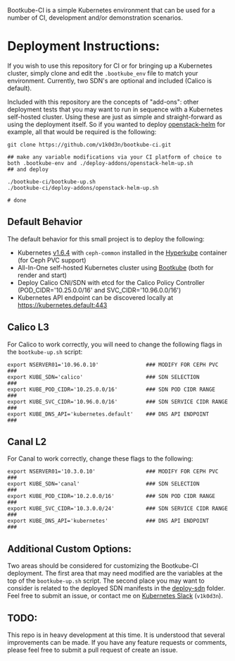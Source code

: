 Bootkube-CI is a simple Kubernetes environment that can be used for a number of CI, development and/or demonstration scenarios.

# Deployment Instructions:

If you wish to use this repository for CI or for bringing up a Kubernetes cluster, simply clone and edit the `.bootkube_env` file to match your environment. Currently, two SDN's are optional and included (Calico is default).

Included with this repository are the concepts of "add-ons": other deployment tests that you may want to run in sequence with a Kubernetes self-hosted cluster. Using these are just as simple and straight-forward as using the deployment itself. So if you wanted to deploy [openstack-helm](https://github.com/openstack/openstack-helm) for example,  all that would be required is the following:

```
git clone https://github.com/v1k0d3n/bootkube-ci.git

## make any variable modifications via your CI platform of choice to both .bootkube-env and ./deploy-addons/openstack-helm-up.sh
## and deploy

./bootkube-ci/bootkube-up.sh
./bootkube-ci/deploy-addons/openstack-helm-up.sh

# done
```

## Default Behavior

The default behavior for this small project is to deploy the following:

* Kubernetes [v1.6.4](https://github.com/kubernetes/kubernetes/releases/tag/v1.6.4) with `ceph-common` installed in the [Hyperkube](https://quay.io/repository/v1k0d3n/hyperkube-amd64?tab=tags) container (for Ceph PVC support)
* All-In-One self-hosted Kubernetes cluster using [Bootkube](https://github.com/kubernetes-incubator/bootkube) (both for render and start)
* Deploy Calico CNI/SDN with etcd for the Calico Policy Controller (POD_CIDR='10.25.0.0/16' and SVC_CIDR='10.96.0.0/16')
* Kubernetes API endpoint can be discovered locally at https://kubernetes.default:443

## Calico L3

For Calico to work correctly, you will need to change the following flags in the `bootkube-up.sh` script:

```
export NSERVER01='10.96.0.10'               ### MODIFY FOR CEPH PVC         ###
export KUBE_SDN='calico'                    ### SDN SELECTION               ###
export KUBE_POD_CIDR='10.25.0.0/16'         ### SDN POD CIDR RANGE          ###
export KUBE_SVC_CIDR='10.96.0.0/16'         ### SDN SERVICE CIDR RANGE      ###
export KUBE_DNS_API='kubernetes.default'    ### DNS API ENDPOINT            ###
```

## Canal L2

For Canal to work correctly, change these flags to the following:

```
export NSERVER01='10.3.0.10'                ### MODIFY FOR CEPH PVC         ###
export KUBE_SDN='canal'                     ### SDN SELECTION               ###
export KUBE_POD_CIDR='10.2.0.0/16'          ### SDN POD CIDR RANGE          ###
export KUBE_SVC_CIDR='10.3.0.0/24'          ### SDN SERVICE CIDR RANGE      ###
export KUBE_DNS_API='kubernetes'            ### DNS API ENDPOINT            ###
```

## Additional Custom Options:

Two areas should be considered for customizing the Bootkube-CI deployment. The first area that may need modified are the variables at the top of the `bootkube-up.sh` script. The second place you may want to consider is related to the deployed SDN manifests in the [deploy-sdn](./deploy-sdn) folder. Feel free to submit an issue, or contact me on [Kubernetes Slack](https://kubernetes.slack.com/) (`v1k0d3n`).

## TODO:

This repo is in heavy development at this time. It is understood that several improvements can be made. If you have any feature requests or comments, please feel free to submit a pull request of create an issue.
